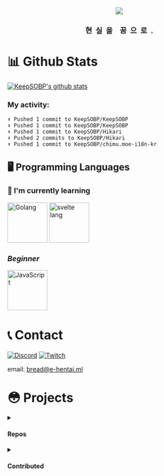 <!-- https://github.com/Nerina1241/Nerina1241/blob/main/README.md -->
<div align="center">

<img src="https://cdn.statically.io/og/theme=dark/%7B%F0%9F%91%8B%20Hello%20World!%20%F0%9F%8D%9E%7D.png">

### 현&ensp;실&ensp;을&emsp;꿈&ensp;으&ensp;로&ensp;.

</div>

# 📊 Github Stats

[![KeepSOBP's github stats](https://github-readme-stats.vercel.app/api?username=KeepSOBP&show_icons=true&hide_border=true&theme=radical)](https://github.com/anuraghazra/github-readme-stats)

### My activity:

```
⬆️ Pushed 1 commit to KeepSOBP/KeepSOBP
⬆️ Pushed 1 commit to KeepSOBP/KeepSOBP
⬆️ Pushed 1 commit to KeepSOBP/Hikari
⬆️ Pushed 2 commits to KeepSOBP/Hikari
⬆️ Pushed 1 commit to KeepSOBP/chimu.moe-i18n-kr
```


## 🖥️ Programming Languages

### 📝 I'm currently learning 

<img src="https://www.nicepng.com/png/full/264-2641184_111-kb-png-golang-logo.png" alt="Golang" width="90">
<img src="https://cdn.icon-icons.com/icons2/2107/PNG/512/file_type_svelte_icon_130137.png" alt="svelte lang" width="90">

### *Beginner*

<img src="https://cdn.icon-icons.com/icons2/2415/PNG/512/javascript_original_logo_icon_146455.png" alt="JavaScript" width="90">

# 📞 Contact
[![Discord](https://img.shields.io/badge/Discord-Bread＃2635-7289DA?style=for-the-badge&logo=discord)](https://discord.com/users/548821619661864962)
[![Twitch](https://img.shields.io/badge/Twitch-비누데스(keepsobp)-purple?style=for-the-badge&logo=twitch)](https://twitch.tv/keepsobp)

email: bread@e-hentai.ml

# 😳 Projects

<details>
  <summary><h4>Repos</h4></summary>

Planned | osu!lazer private server, [Keesu](https://github.com/osukeesu)

[![](https://github-readme-stats.vercel.app/api/pin/?username=keepsobp&repo=hikari&hide_border=true&theme=nightowl)](https://github.com/keepsobp/hikari)
[![](https://github-readme-stats.vercel.app/api/pin/?username=keepsobp&repo=dame&hide_border=true&theme=nightowl)](https://github.com/keepsobp/dame)
<!--
[![](https://github-readme-stats.vercel.app/api/pin/?username=keepsobp&repo=youtube-box&hide_border=true&theme=nightowl)](https://github.com/keepsobp/youtube-box)
-->

</details>
<details>
  <summary><h4>Contributed</h4></summary>

[![](https://github-readme-stats.vercel.app/api/pin/?username=ironkinoko&repo=e-hentai-view&show_owner=true&hide_border=true&theme=nightowl)](https://github.com/IronKinoko/e-hentai-view)
[![](https://github-readme-stats.vercel.app/api/pin/?username=OpenTabletDriver&repo=TabletDriverFilters&show_owner=true&hide_border=true&theme=nightowl)](https://github.com/InfinityGhost/TabletDriverFilters)

</details>

